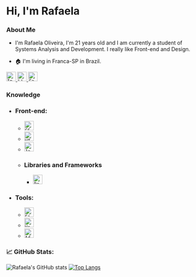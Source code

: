 # Hi, I'm Rafaela

### About Me

-   I'm Rafaela Oliveira, I'm 21 years old and I am currently a student of Systems Analysis and Development. I really like Front-end and Design.

-   🏠 I'm living in Franca-SP in Brazil.

<p align="left">

  <a href="https://www.instagram.com/Rafachu1/">
    <code><img height="25" src="https://img.shields.io/badge/Instagram-d9408a?style=flat&logo=Instagram&logoColor=white&link=https://www.instagram.com/Rafachu1/" alt="Instagram"/></code>
  </a>
  <a href="https://www.linkedin.com/in/rafaelaoliveira21/" alt="Linkedin">
    <code><img height="25" src="https://img.shields.io/badge/Linkedin-264de4?style=flat&logo=Linkedin&logoColor=white&link=https://www.linkedin.com/in/rafaelaoliveira21/" alt="Linkedin"/></code>
  </a>
  <a href="https://www.facebook.com/rafaela.oliveira.9235/" alt="Facebook">
    <code><img height="25" src="https://img.shields.io/badge/Facebook-0178f8?style=flat&logo=Facebook&logoColor=white&link=https://www.facebook.com/rafaela.oliveira.9235/" alt="Facebook"/></code>
  </a>
</p>

### Knowledge

-   ### <b> Front-end: </b>

    -   <code><img height="25" src="https://img.shields.io/badge/CSS3-264de4?style=flat&logo=css3&logoColor=white" alt="CSS3"/></code>
    -   <code><img height="25" src="https://img.shields.io/badge/HTML5-dd4b25?style=flat&logo=html5&logoColor=white" alt="HTML5"/></code>
    -   <code><img height="25" src="https://img.shields.io/badge/JavaScript-F7DF1E?style=flat&logo=javascript&logoColor=black" alt="JavaScript"/></code>

    *   ### <b> Libraries and Frameworks </b>
        -   <code><img height="25" src="https://img.shields.io/badge/React-000000?style=flat&logo=React" alt="React"/></code>

-   ### <b> Tools: </b>
    -   <code><img height="25" src="https://img.shields.io/badge/Figma-000000?style=flat&logo=figma" alt="Figma"/></code>
    -   <code><img height="25" src="https://img.shields.io/badge/-VSCode-171615?style=flat&logo=Visual+Studio+Code&logoColor=white&color=0384fc" alt="Vs"/></code>
    -   <code><img height="25" src="https://img.shields.io/badge/AdobeXD-ff61f6?style=flat&logo=adobeXd&logoColor=450034" alt="AdobeXd"/></code>

### 📈 GitHub Stats:

![Rafaela's GitHub stats](https://github-readme-stats.vercel.app/api?username=RafaelaOliveira21&show_icons=true&theme=radical&hide_border=true&include_all_commits=true)
[![Top Langs](https://github-readme-stats.vercel.app/api/top-langs/?username=RafaelaOliveira21&layout=compact&theme=radical&hide_border=true)](https://github.com/anuraghazra/github-readme-stats)
